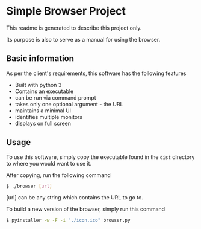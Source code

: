 # Simple Browser Project

This readme is generated to describe this project only.

Its purpose is also to serve as a manual for using the browser.

## Basic information

As per the client's requirements, this software has the following features

- Built with python 3
- Contains an executable
- can be run via command prompt
- takes only one optional argument - the URL
- maintains a minimal UI
- identifies multiple monitors
- displays on full screen

## Usage

To use this software, simply copy the executable found in the `dist` directory to where you would want to use it.

After copying, run the following command

```sh
$ ./browser [url]
```

[url] can be any string which contains the URL to go to.

To build a new version of the browser, simply run this command

```sh
$ pyinstaller -w -F -i "./icon.ico" browser.py
```

